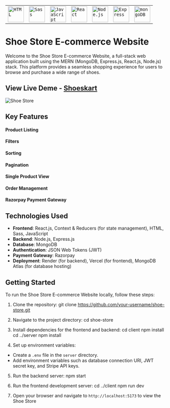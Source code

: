 <div align="center">
	<table>
		<tr>
			<td><code><img width="50" src="https://user-images.githubusercontent.com/25181517/192158954-f88b5814-d510-4564-b285-dff7d6400dad.png" alt="HTML" title="HTML"/></code></td>
			<td><code><img width="50" src="https://user-images.githubusercontent.com/25181517/192158956-48192682-23d5-4bfc-9dfb-6511ade346bc.png" alt="Sass" title="Sass"/></code></td>
			<td><code><img width="50" src="https://user-images.githubusercontent.com/25181517/117447155-6a868a00-af3d-11eb-9cfe-245df15c9f3f.png" alt="JavaScript" title="JavaScript"/></code></td>
			<td><code><img width="50" src="https://user-images.githubusercontent.com/25181517/183897015-94a058a6-b86e-4e42-a37f-bf92061753e5.png" alt="React" title="React"/></code></td>
			<td><code><img width="50" src="https://user-images.githubusercontent.com/25181517/183568594-85e280a7-0d7e-4d1a-9028-c8c2209e073c.png" alt="Node.js" title="Node.js"/></code></td>
			<td><code><img width="50" src="https://user-images.githubusercontent.com/25181517/183859966-a3462d8d-1bc7-4880-b353-e2cbed900ed6.png" alt="Express" title="Express"/></code></td>
			<td><code><img width="50" src="https://user-images.githubusercontent.com/25181517/182884177-d48a8579-2cd0-447a-b9a6-ffc7cb02560e.png" alt="mongoDB" title="mongoDB"/></code></td>
		</tr>
	</table>
</div>

# Shoe Store E-commerce Website

Welcome to the Shoe Store E-commerce Website, a full-stack web application built using the MERN (MongoDB, Express.js, React.js, Node.js) stack. This platform provides a seamless shopping experience for users to browse and purchase a wide range of shoes.

## View Live Deme - [Shoeskart](client-pearl-three.vercel.app)

![Shoe Store](screenshot-homepage.png)

## Key Features

#### Product Listing

#### Filters

#### Sorting

#### Pagination

#### Single Product View

#### Order Management

#### Razorpay Payment Gateway

## Technologies Used

- **Frontend**: React.js, Context & Reducers (for state management), HTML, Sass, JavaScript
- **Backend**: Node.js, Express.js
- **Database**: MongoDB
- **Authentication**: JSON Web Tokens (JWT)
- **Payment Gateway**: Razorpay
- **Deployment**: Render (for backend), Vercel (for frontend), MongoDB Atlas (for database hosting)

## Getting Started

To run the Shoe Store E-commerce Website locally, follow these steps:

1. Clone the repository:
   git clone https://github.com/your-username/shoe-store.git

2. Navigate to the project directory:
   cd shoe-store

3. Install dependencies for the frontend and backend:
   cd client
   npm install
   cd ../server
   npm install

4. Set up environment variables:

- Create a `.env` file in the `server` directory.
- Add environment variables such as database connection URI, JWT secret key, and Stripe API keys.

5. Run the backend server:
   npm start

6. Run the frontend development server:
   cd ../client
   npm run dev

7. Open your browser and navigate to `http://localhost:5173` to view the Shoe Store
